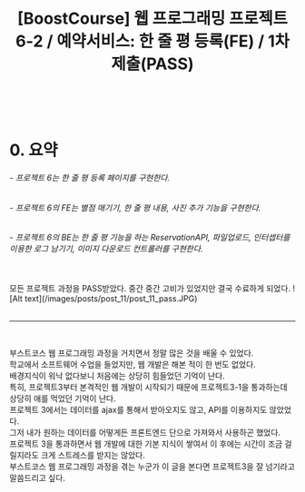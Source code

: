 ﻿---
layout: post
title: '[BoostCourse] 웹 프로그래밍 프로젝트 6-2 / 예약서비스: 한 줄 평 등록(FE) / 1차 제출(PASS)'
tags: [BoostCourse]
image: '/images/posts/boostcourse.JPG'
---


<br/>

# 0. 요약
###### - 프로젝트 6는 한 줄 평 등록 페이지를 구현한다.
###### - 프로젝트 6의 FE는 별점 매기기, 한 줄 평 내용, 사진 추가 기능을 구현한다.
###### - 프로젝트 6의 BE는 한 줄 평 기능을 하는 ReservationAPI, 파일업로드, 인터셉터를 이용한 로그 남기기, 이미지 다운로드 컨트롤러를 구현한다.


<br/>
모든 프로젝트 과정을 PASS받았다. 중간 중간 고비가 있었지만 결국 수료하게 되었다.  
![Alt text](/images/posts/post_11/post_11_pass.JPG)<br/>
<br/>

*****

<br/>

부스트코스 웹 프로그래밍 과정을 거치면서 정말 많은 것을 배울 수 있었다.  
학교에서 소프트웨어 수업을 들었지만, 웹 개발은 해본 적이 한 번도 없었다.  
배경지식이 워낙 없다보니 처음에는 상당히 힘들었던 기억이 난다.  
특히, 프로젝트3부터 본격적인 웹 개발이 시작되기 때문에 프로젝트3-1을 통과하는데 상당히 애를 먹었던 기억이 난다.  
프로젝트 3에서는 데이터를 ajax를 통해서 받아오지도 않고, API를 이용하지도 않았었다.  
그저 내가 원하는 데이터를 어떻게든 프론트엔드 단으로 가져와서 사용하곤 했었다.  
프로젝트 3을 통과하면서 웹 개발에 대한 기본 지식이 쌓여서 이 후에는 시간이 조금 걸릴지라도 크게 스트레스를 받지는 않았다.  
부스트코스 웹 프로그래밍 과정을 겪는 누군가 이 글을 본다면 프로젝트3을 잘 넘기라고 말씀드리고 싶다.  
